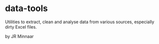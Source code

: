 # data-tools
Utilities to extract, clean and analyse data from various sources, especially dirty Excel files.

by JR Minnaar

